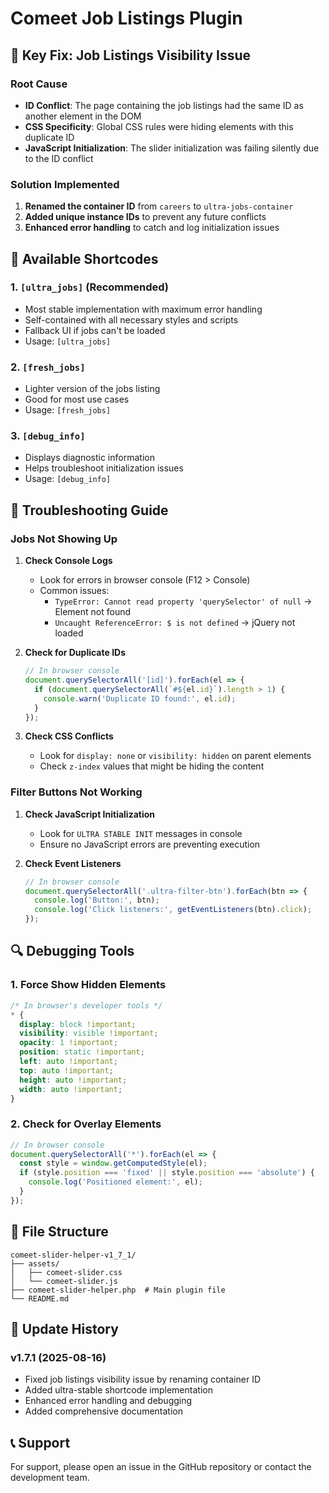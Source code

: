 # Comeet Job Listings Plugin

## 🚀 Key Fix: Job Listings Visibility Issue

### Root Cause
- **ID Conflict**: The page containing the job listings had the same ID as another element in the DOM
- **CSS Specificity**: Global CSS rules were hiding elements with this duplicate ID
- **JavaScript Initialization**: The slider initialization was failing silently due to the ID conflict

### Solution Implemented
1. **Renamed the container ID** from `careers` to `ultra-jobs-container`
2. **Added unique instance IDs** to prevent any future conflicts
3. **Enhanced error handling** to catch and log initialization issues

## 📝 Available Shortcodes

### 1. `[ultra_jobs]` (Recommended)
- Most stable implementation with maximum error handling
- Self-contained with all necessary styles and scripts
- Fallback UI if jobs can't be loaded
- Usage: `[ultra_jobs]`

### 2. `[fresh_jobs]`
- Lighter version of the jobs listing
- Good for most use cases
- Usage: `[fresh_jobs]`

### 3. `[debug_info]`
- Displays diagnostic information
- Helps troubleshoot initialization issues
- Usage: `[debug_info]`

## 🔧 Troubleshooting Guide

### Jobs Not Showing Up
1. **Check Console Logs**
   - Look for errors in browser console (F12 > Console)
   - Common issues: 
     - `TypeError: Cannot read property 'querySelector' of null` → Element not found
     - `Uncaught ReferenceError: $ is not defined` → jQuery not loaded

2. **Check for Duplicate IDs**
   ```javascript
   // In browser console
   document.querySelectorAll('[id]').forEach(el => {
     if (document.querySelectorAll(`#${el.id}`).length > 1) {
       console.warn('Duplicate ID found:', el.id);
     }
   });
   ```

3. **Check CSS Conflicts**
   - Look for `display: none` or `visibility: hidden` on parent elements
   - Check `z-index` values that might be hiding the content

### Filter Buttons Not Working
1. **Check JavaScript Initialization**
   - Look for `ULTRA STABLE INIT` messages in console
   - Ensure no JavaScript errors are preventing execution

2. **Check Event Listeners**
   ```javascript
   // In browser console
   document.querySelectorAll('.ultra-filter-btn').forEach(btn => {
     console.log('Button:', btn);
     console.log('Click listeners:', getEventListeners(btn).click);
   });
   ```

## 🔍 Debugging Tools

### 1. Force Show Hidden Elements
```css
/* In browser's developer tools */
* {
  display: block !important;
  visibility: visible !important;
  opacity: 1 !important;
  position: static !important;
  left: auto !important;
  top: auto !important;
  height: auto !important;
  width: auto !important;
}
```

### 2. Check for Overlay Elements
```javascript
// In browser console
document.querySelectorAll('*').forEach(el => {
  const style = window.getComputedStyle(el);
  if (style.position === 'fixed' || style.position === 'absolute') {
    console.log('Positioned element:', el);
  }
});
```

## 📁 File Structure

```
comeet-slider-helper-v1_7_1/
├── assets/
│   ├── comeet-slider.css
│   └── comeet-slider.js
├── comeet-slider-helper.php  # Main plugin file
└── README.md
```

## 🔄 Update History

### v1.7.1 (2025-08-16)
- Fixed job listings visibility issue by renaming container ID
- Added ultra-stable shortcode implementation
- Enhanced error handling and debugging
- Added comprehensive documentation

## 📞 Support
For support, please open an issue in the GitHub repository or contact the development team.
